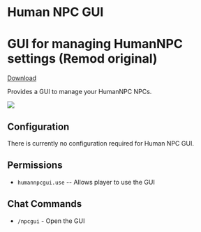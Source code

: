 # Human NPC GUI
# GUI for managing HumanNPC settings (Remod original)

[Download](https://code.remod.org/HumanNPCGUI.cs)

Provides a GUI to manage your HumanNPC NPCs.

![](https://i.imgur.com/EpaEiAE.jpg)

## Configuration

There is currently no configuration required for Human NPC GUI.

## Permissions

- `humannpcgui.use` -- Allows player to use the GUI

## Chat Commands

- `/npcgui` - Open the GUI
